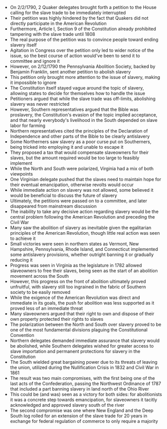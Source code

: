 - On 2/2/1790, 2 Quaker delegates brought forth a petition to the House calling for the slave trade to be immediately interrupted
- Their petition was highly hindered by the fact that Quakers did not directly participate in the American Revolution
- Furthermore, Article I, Section 9 of the Constitution already prohibited tampering with the slave trade until 1808
- The real purpose of the petition was to convince people toward ending slavery itself
- Agitation in Congress over the petition only led to wider notice of the issue, so the best course of action would've been to send it to committee and ignore it
- However, on 2/12/1790 the Pennsylvania Abolition Society, backed by Benjamin Franklin, sent another petition to abolish slavery
- This petition only brought more attention to the issue of slavery, making it impossible to ignore
- The Constitution itself stayed vague around the topic of slavery, allowing states to decide for themselves how to handle the issue
- Petitioners argued that while the slave trade was off-limits, abolishing slavery was never restricted
- However, Southern representatives argued that the Bible was proslavery, the Constitution's evasion of the topic implied acceptance, and that nearly everybody's livelihood in the South depended on slave labor for farming
- Northern representatives cited the principles of the Declaration of Independence and other parts of the Bible to be clearly antislavery
- Some Northerners saw slavery as a poor curse put on Southerners, being tricked into employing it and unable to escape it
- They proposed a tax that would compensate slaveowners for their slaves, but the amount required would be too large to feasibly implement
- While the North and South were polarized, Virginia had a mix of both viewpoints
- One Virginian delegate pushed that the slaves need to maintain hope for their eventual emancipation, otherwise revolts would occur
- While immediate action on slavery was not allowed, some believed it would be beneficial to discuss the future of slavery
- Ultimately, the petitions were passed on to a committee, and later disappeared from mainstream discussion
- The inability to take any decisive action regarding slavery would be the central problem following the American Revolution and preceding the Civil War
- Many saw the abolition of slavery as inevitable given the egalitarian principles of the American Revolution, though little real action was seen to achieve it
- Small victories were seen in northern states as Vermont, New Hampshire, Pennsylvania, Rhode Island, and Connecticut implemented some antislavery provisions, whether outright banning it or gradually reducing it
- Progress was seen in Virginia as the legislature in 1782 allowed slaveowners to free their slaves, being seen as the start of an abolition movement across the South
- However, this progress on the front of abolition ultimately proved unfruitful, with slavery still too ingrained in the fabric of Southern society to be easily removed
- While the exigence of the American Revolution was direct and immediate in its goals, the push for abolition was less supported as it proved less of an immediate threat
- Many slaveowners argued that their right to own and dispose of their own property protected their rights to slaves
- The polarization between the North and South over slavery proved to be one of the most fundamental divisions plaguing the Constitutional Convention
- Northern delegates demanded immediate assurance that slavery would be abolished, while Southern delegates wished for greater access to slave importation and permanent protections for slavery in the Constitution
- The South wielded great bargaining power due to its threats of leaving the union, utilized during the Nullification Crisis in 1832 and Civil War in 1861
- The result was two main compromises, with the first being one of the last acts of the Confederation, passing the Northwest Ordinance of 1787 that included a part banning slavery in land north of the Ohio River
- This could be (and was) seen as a victory for both sides: for abolitionists it was a concrete step towards emancipation, for slaveowners it tacitly acknowledged and approved slavery south of the river
- The second compromise was one where New England and the Deep South log rolled for an extension of the slave trade for 20 years in exchange for federal regulation of commerce to only require a majority 